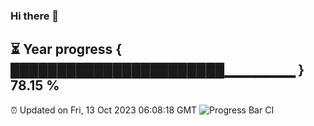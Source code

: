 ### Hi there 👋
⏳ Year progress { ███████████████████████▁▁▁▁▁▁▁ } 78.15 %
---
⏰ Updated on Fri, 13 Oct 2023 06:08:18 GMT
![Progress Bar CI](https://github.com/Moyi321/Moyi321/workflows/Progress%20Bar%20CI/badge.svg)
